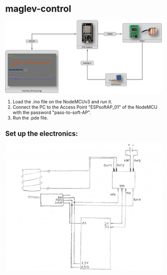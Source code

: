 # maglev-control

<img src="https://github.com/tensarflow/maglev-control/blob/main/maglev.png" data-canonical-src="https://gyazo.com/eb5c5741b6a9a16c692170a41a49c858.png" width="500"/>

1. Load the .ino file on the NodeMCUv3 and run it. 
2. Connect the PC to the Access Point "ESPsoftAP_01" of the NodeMCU with the password "pass-to-soft-AP".
3. Run the .pde file.

## Set up the electronics:

<img src="https://github.com/tensarflow/maglev-control/blob/main/maglev_electronics.png" data-canonical-src="https://gyazo.com/eb5c5741b6a9a16c692170a41a49c858.png" width="500"/>

